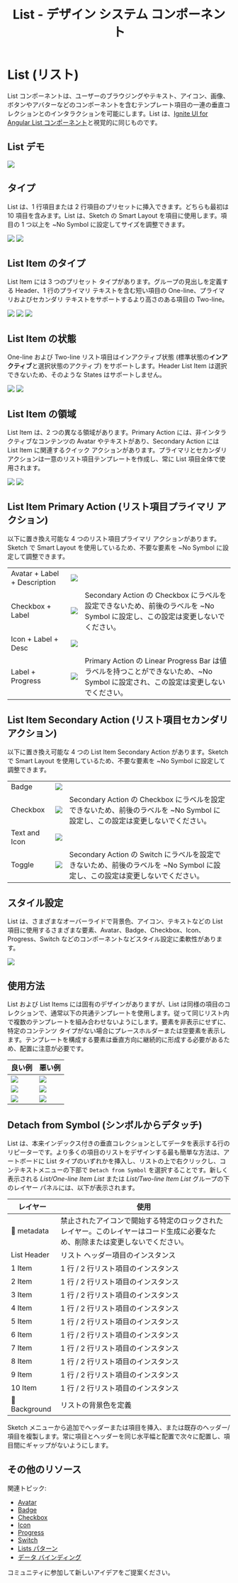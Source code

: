 ﻿---
title: List - デザイン システム コンポーネント
_description: List コンポーネント シンボルは、データ行の垂直コレクションをブラウスおよびインタラクションする方法を提供します。
_keywords: デザイン システム, デザイン システム UX, UI キット, Sketch, Ignite UI for Angular, Sketch to Angular, Angular, Angular デザイン システム, Sketch からコードをエクスポート, Angular 用のデザイン キット, Sketch HTML, Sketch to HTML, Sketch UI キット
_language: ja
---

# List (リスト)

List コンポーネントは、ユーザーのブラウジングやテキスト、アイコン、画像、ボタンやアバターなどのコンポーネントを含むテンプレート項目の一連の垂直コレクションとのインタラクションを可能にします。List は、[Ignite UI for Angular List コンポーネント](https://jp.infragistics.com/products/ignite-ui-angular/angular/components/list.html)と視覚的に同じものです。

## List デモ

<img class="responsive-img" src="../images/list_demo.png" srcset="../images/list_demo@2x.png 2x" />

## タイプ

List は、1 行項目または 2 行項目のプリセットに挿入できます。どちらも最初は 10 項目を含みます。List は、Sketch の Smart Layout を項目に使用します。項目の 1 つ以上を ~No Symbol に設定してサイズを調整できます。

<img class="responsive-img" src="../images/list_one-line_item.png" srcset="../images/list_one-line_item@2x.png 2x" />
<img class="responsive-img" src="../images/list_two-line_item.png" srcset="../images/list_two-line_item@2x.png 2x" />

## List Item のタイプ

List Item には 3 つのプリセット タイプがあります。グループの見出しを定義する Header、1 行のプライマリ テキストを含む短い項目の One-line、プライマリおよびセカンダリ テキストをサポートするより高さのある項目の Two-line。

<img class="responsive-img" src="../images/list_item_header.png" srcset="../images/list_item_header@2x.png 2x" />
<img class="responsive-img" src="../images/list_item_one-line.png" srcset="../images/list_item_one-line@2x.png 2x" />
<img class="responsive-img" src="../images/list_item_two-line.png" srcset="../images/list_item_two-line@2x.png 2x" />

## List Item の状態

One-line および Two-line リスト項目はインアクティブ状態 (標準状態の**インアクティブ**と選択状態のアクティブ) をサポートします。Header List Item は選択できないため、そのような States はサポートしません。

<img class="responsive-img" src="../images/list_item_inactive.png" srcset="../images/list_item_inactive@2x.png 2x" />
<img class="responsive-img" src="../images/list_item_active.png" srcset="../images/list_item_active@2x.png 2x" />

## List Item の領域

List Item は、2 つの異なる領域があります。Primary Action には、非インタラクティブなコンテンツの Avatar やテキストがあり、Secondary Action には List Item に関連するクイック アクションがあります。プライマリとセカンダリ アクションは一意のリスト項目テンプレートを作成し、常に List 項目全体で使用されます。

<img class="responsive-img" src="../images/list_item_primary.png" srcset="../images/list_item_primary@2x.png 2x" />
<img class="responsive-img" src="../images/list_item_secondary.png" srcset="../images/list_item_secondary@2x.png 2x" />

## List Item Primary Action (リスト項目プライマリ アクション)

以下に置き換え可能な 4 つのリスト項目プライマリ アクションがあります。Sketch で Smart Layout を使用しているため、不要な要素を ~No Symbol に設定して調整できます。

|                              |                                                                                                  |                                                                                                                                            |
| ---------------------------- | ------------------------------------------------------------------------------------------------ | ------------------------------------------------------------------------------------------------------------------------------------------ |
| Avatar + Label + Description | <img class="responsive-img" src="../images/list_item_primary1.png" srcset="../images/list_item_primary1@2x.png 2x" />     |                                                                                                                                            |
| Checkbox + Label               | <img class="responsive-img" src="../images/list_item_primary2.png" srcset="../images/list_item_primary2@2x.png 2x" />   |  Secondary Action の Checkbox にラベルを設定できないため、前後のラベルを ~No Symbol に設定し、この設定は変更しないでください。 |
| Icon + Label + Desc | <img class="responsive-img" src="../images/list_item_primary3.png" srcset="../images/list_item_primary3@2x.png 2x" />   |                                                                                                                                            |
| Label + Progress          | <img class="responsive-img" src="../images/list_item_primary4.png" srcset="../images/list_item_primary4@2x.png 2x" />   | Primary Action の Linear Progress Bar は値ラベルを持つことができないため、~No Symbol に設定され、この設定は変更しないでください。 |                                                                                                                                            |

## List Item Secondary Action (リスト項目セカンダリ アクション)

以下に置き換え可能な 4 つの List Item Secondary Action があります。Sketch で Smart Layout を使用しているため、不要な要素を ~No Symbol に設定して調整できます。

|                  |                                                                                                    |                                                                                                                                       |
| ---------------- | -------------------------------------------------------------------------------------------------- | ------------------------------------------------------------------------------------------------------------------------------------- |
| Badge            | <img class="responsive-img" src="../images/list_item_secondary.png" srcset="../images/list_item_secondary@2x.png 2x" />   |                                                                                                                                       |
| Checkbox         | <img class="responsive-img" src="../images/list_item_secondary2.png" srcset="../images/list_item_secondary2@2x.png 2x" /> | 	Secondary Action の Checkbox にラベルを設定できないため、前後のラベルを ~No Symbol に設定し、この設定は変更しないでください。 |
| Text and Icon            | <img class="responsive-img" src="../images/list_item_secondary3.png" srcset="../images/list_item_secondary3@2x.png 2x" /> |                                                                                                                                       |
| Toggle             | <img class="responsive-img" src="../images/list_item_secondary4.png" srcset="../images/list_item_secondary4@2x.png 2x" /> | Secondary Action の Switch にラベルを設定できないため、前後のラベルを ~No Symbol に設定し、この設定は変更しないでください。                                                                                                                 |

## スタイル設定

List は、さまざまなオーバーライドで背景色、アイコン、テキストなどの List 項目に使用するさまざまな要素、Avatar、Badge、Checkbox、Icon、Progress、Switch などのコンポーネントなどスタイル設定に柔軟性があります。

<img class="responsive-img" src="../images/list_styling.png" srcset="../images/list_styling@2x.png 2x" />

## 使用方法

List および List Items には固有のデザインがありますが、List は同様の項目のコレクションで、通常以下の共通テンプレートを使用します。従って同じリスト内で複数のテンプレートを組み合わせないようにします。要素を非表示にせずに、特定のコンテンツ タイプがない場合にプレースホルダーまたは空要素を表示します。テンプレートを構成する要素は垂直方向に継続的に形成する必要があるため、配置に注意が必要です。

| 良い例                                                                         | 悪い例                                                                          |
| -------------------------------------------------------------------------- | ------------------------------------------------------------------------------ |
| <img class="responsive-img" src="../images/list_do1.png" srcset="../images/list_do1@2x.png 2x" /> | <img class="responsive-img" src="../images/list_dont1.png" srcset="../images/list_dont1@2x.png 2x" /> |
| <img class="responsive-img" src="../images/list_do2.png" srcset="../images/list_do2@2x.png 2x" /> | <img class="responsive-img" src="../images/list_dont2.png" srcset="../images/list_dont2@2x.png 2x" /> |
| <img class="responsive-img" src="../images/list_do3.png" srcset="../images/list_do3@2x.png 2x" /> | <img class="responsive-img" src="../images/list_dont3.png" srcset="../images/list_dont3@2x.png 2x" /> |

## Detach from Symbol (シンボルからデタッチ)

List は、本来インデックス付きの垂直コレクションとしてデータを表示する行のリピーターです。より多くの項目のリストをデザインする最も簡単な方法は、アートボードに List タイプのいずれかを挿入し、リストの上で右クリックし、コンテキストメニューの下部で `Detach from Symbol` を選択することです。新しく表示される _List/One-line Item List_ または _List/Two-line Item List_ グループの下のレイヤー パネルには、以下が表示されます。

| レイヤー         | 使用                                                                                                                                                  |
| ------------- | ---------------------------------------------------------------------------------------------------------------------------------------------------- |
| 🚫 metadata   | 禁止されたアイコンで開始する特定のロックされたレイヤー。このレイヤーはコード生成に必要なため、削除または変更しないでください。 |
| List Header   | リスト ヘッダー項目のインスタンス                                                                                                                    |
| 1 Item        | 1 行 / 2 行リスト項目のインスタンス                                                                                                                  |
| 2 Item        | 1 行 / 2 行リスト項目のインスタンス                                                                                                                  |
| 3 Item        | 1 行 / 2 行リスト項目のインスタンス                                                                                                                  |
| 4 Item        | 1 行 / 2 行リスト項目のインスタンス                                                                                                                  |
| 5 Item        | 1 行 / 2 行リスト項目のインスタンス                                                                                                                  |
| 6 Item        | 1 行 / 2 行リスト項目のインスタンス                                                                                                                  |
| 7 Item        | 1 行 / 2 行リスト項目のインスタンス                                                                                                                  |
| 8 Item        | 1 行 / 2 行リスト項目のインスタンス                                                                                                                  |
| 9 Item        | 1 行 / 2 行リスト項目のインスタンス                                                                                                                  |
| 10 Item        | 1 行 / 2 行リスト項目のインスタンス                                                                                                                  |
| 🌈 Background | リストの背景色を定義                                                                                                             |

Sketch メニューから追加でヘッダーまたは項目を挿入、または既存のヘッダー/項目を複製します。常に項目とヘッダーを同じ水平幅と配置で次々に配置し、項目間にギャップがないようにします。

## その他のリソース

関連トピック:

- [Avatar](avatar.md)
- [Badge](badge.md)
- [Checkbox](checkbox.md)
- [Icon](icon.md)
- [Progress](progress.md)
- [Switch](switch.md)
- [Lists パターン](../patterns/lists.md)
- [データ バインディング](../codegen/data-binding.md)
  <div class="divider--half"></div>

コミュニティに参加して新しいアイデアをご提案ください。


